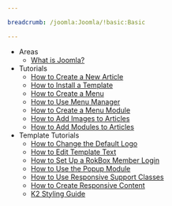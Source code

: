 ```yaml
---

breadcrumb: /joomla:Joomla/!basic:Basic

---
```


* Areas
	* [What is Joomla?](../platform/INDEX.md)
* Tutorials
	* [How to Create a New Article](how_to_create_an_article.md)
	* [How to Install a Template](../platform/templates.md#installing-a-template-using-rocketlauncher)
	* [How to Create a Menu](menu_manager.md#how-to-create-a-menu)
	* [How to Use Menu Manager](menu_manager.md#managing-your-menus)
	* [How to Create a Menu Module](menu_manager.md#creating-menu-modules)
	* [How to Add Images to Articles](adding_images.md#adding-images-to-articles)
	* [How to Add Modules to Articles](how_to_add_a_module_to_an_article.md)
* Template Tutorials
	* [How to Change the Default Logo](how_to_edit_the_logo.md)
	* [How to Edit Template Text](how_to_edit_template_text.md)
	* [How to Set Up a RokBox Member Login](how_to_set_up_a_rokbox_member_login.md)
	* [How to Use the Popup Module](how_to_use_popup_module.md)
	* [How to Use Responsive Support Classes](responsive_support_classes.md)
	* [How to Create Responsive Content](creating_responsive_content.md)
	* [K2 Styling Guide](k2_styling_guide.md)